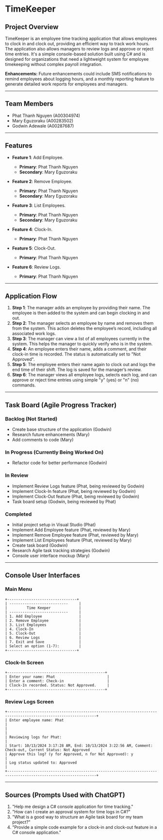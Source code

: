 # TimeKeeper

## Project Overview
TimeKeeper is an employee time tracking application that allows employees to clock in and clock out, providing an efficient way to track work hours. The application also allows managers to review logs and approve or reject time entries. It's a simple console-based solution built using C# and is designed for organizations that need a lightweight system for employee timekeeping without complex payroll integration.

**Enhancements:**
Future enhancements could include SMS notifications to remind employees about logging hours, and a monthly reporting feature to generate detailed work reports for employees and managers.

---

## Team Members
- Phat Thanh Nguyen (A00304974)
- Mary Eguzoraku (A00283502)
- Godwin Adewale (A00287687)

---

## Features

- **Feature 1**: Add Employee.
  - **Primary**: Phat Thanh Nguyen
  - **Secondary**: Mary Eguzoraku

- **Feature 2**: Remove Employee.
  - **Primary**: Phat Thanh Nguyen
  - **Secondary**: Mary Eguzoraku

- **Feature 3**: List Employees.
  - **Primary**: Phat Thanh Nguyen
  - **Secondary**: Mary Eguzoraku

- **Feature 4**: Clock-In.
  - **Primary**: Phat Thanh Nguyen

- **Feature 5**: Clock-Out.
  - **Primary**: Phat Thanh Nguyen

- **Feature 6**: Review Logs.
  - **Primary**: Phat Thanh Nguyen

---

## Application Flow

1. **Step 1**: The manager adds an employee by providing their name. The employee is then added to the system and can begin clocking in and out.
2. **Step 2**: The manager selects an employee by name and removes them from the system. This action deletes the employee’s record, including all associated work logs.
3. **Step 3**: The manager can view a list of all employees currently in the system. This helps the manager to quickly verify who is in the system.
4. **Step 4**: An employee enters their name, adds a comment, and their clock-in time is recorded. The status is automatically set to "Not Approved".
5. **Step 5**: The employee enters their name again to clock out and logs the end time of their shift. The log is saved for the manager’s review.
6. **Step 6**: The manager views all employee logs, selects each log, and can approve or reject time entries using simple "y" (yes) or "n" (no) commands.

---

## Task Board (Agile Progress Tracker)

### Backlog (Not Started)
- Create base structure of the application (Godwin)
- Research future enhancements (Mary)
- Add comments to code (Mary)

### In Progress (Currently Being Worked On)
- Refactor code for better performance (Godwin)

### In Review
- Implement Review Logs feature (Phat, being reviewed by Godwin)
- Implement Clock-In feature (Phat, being reviewed by Godwin)
- Implement Clock-Out feature (Phat, being reviewed by Godwin)
- Task board setup (Godwin, being reviewed by Phat)

### Completed
- Initial project setup in Visual Studio (Phat)
- Implement Add Employee feature (Phat, reviewed by Mary)
- Implement Remove Employee feature (Phat, reviewed by Mary)
- Implement List Employees feature (Phat, reviewed by Mary)
- Create task board (Godwin)
- Research Agile task tracking strategies (Godwin)
- Console user interface mockup (Mary)

---

## Console User Interfaces

### Main Menu

```text
+--------------------------------+
| ---------------------------     |
|         Time Keeper             |
| ---------------------------     |
| 1. Add Employee                 |
| 2. Remove Employee              |
| 3. List Employees               |
| 4. Clock-In                     |
| 5. Clock-Out                    |
| 6. Review Logs                  |
| 7. Exit and Save                |
| Select an option (1-7):         |
+--------------------------------+
```

### Clock-In Screen

```text
+---------------------------------------------+
| Enter your name: Phat                        |
| Enter a comment: Check-in                    |
| Clock-In recorded. Status: Not Approved.     |
+---------------------------------------------+
```

### Review Logs Screen

```text
+---------------------------------------------------------------------------------------------------------------+
| Enter employee name: Phat                                                                                      |
|                                                                                                                |
| Reviewing logs for Phat:                                                                                       |
| Start: 10/13/2024 3:17:28 AM, End: 10/13/2024 3:22:56 AM, Comment: Check-out, Current Status: Not Approved     |    
| Approve this log? (y for Approved, n for Not Approved): y                                                      |
| Log status updated to: Approved                                                                                |
+---------------------------------------------------------------------------------------------------------------+
```

---

## Sources (Prompts Used with ChatGPT)

1. "Help me design a C# console application for time tracking."
2. "How can I create an approval system for time logs in C#?"
3. "What is a good way to structure an Agile task board for my team project?"
4. "Provide a simple code example for a clock-in and clock-out feature in a C# console application."
